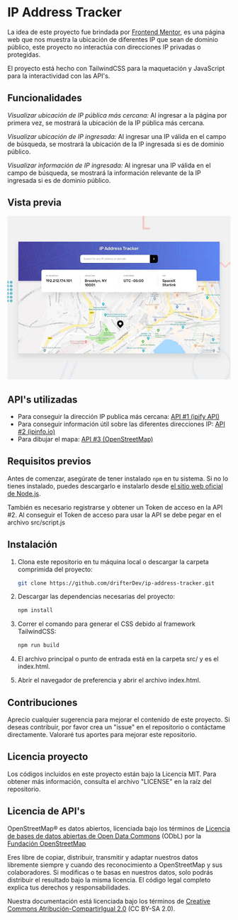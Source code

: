 # IP Address Tracker

La idea de este proyecto fue brindada por [Frontend Mentor](https://www.frontendmentor.io), es una página web que nos muestra la ubicación de diferentes IP que sean de dominio público, este proyecto no interactúa con direcciones IP privadas o protegidas.

El proyecto está hecho con TailwindCSS para la maquetación y JavaScript para la interactividad con las API's.

## Funcionalidades

_Visualizar ubicación de IP pública más cercana:_ Al ingresar a la página por primera vez, se mostrará la ubicación de la IP pública más cercana.

_Visualizar ubicación de IP ingresada:_ Al ingresar una IP válida en el campo de búsqueda, se mostrará la ubicación de la IP ingresada si es de dominio público.

_Visualizar información de IP ingresada:_ Al ingresar una IP válida en el campo de búsqueda, se mostrará la información relevante de la IP ingresada si es de dominio público.

## Vista previa

<img src="./design/desktop-preview.jpg">

## API's utilizadas

- Para conseguir la dirección IP publica más cercana: [API #1 (ipify API)](https://api.ipify.org/?format=json)
- Para conseguir información útil sobre las diferentes direcciones IP: [API #2 (ipinfo.io)](https://ipinfo.io/)
- Para dibujar el mapa: [API #3 (OpenStreetMap)](https://www.openstreetmap.org/)

## Requisitos previos

Antes de comenzar, asegúrate de tener instalado `npm` en tu sistema. Si no lo tienes instalado, puedes descargarlo e instalarlo desde [el sitio web oficial de Node.js](https://nodejs.org/).

También es necesario registrarse y obtener un Token de acceso en la API #2. Al conseguir el Token de acceso para usar la API se debe pegar en el archivo src/script.js

## Instalación

1. Clona este repositorio en tu máquina local o descargar la carpeta comprimida del proyecto:

   ```bash
   git clone https://github.com/drifterDev/ip-address-tracker.git
   ```

2. Descargar las dependencias necesarias del proyecto:

   ```bash
   npm install
   ```

3. Correr el comando para generar el CSS debido al framework TailwindCSS:

   ```bash
   npm run build
   ```

4. El archivo principal o punto de entrada está en la carpeta src/ y es el index.html.

5. Abrir el navegador de preferencia y abrir el archivo index.html.

## Contribuciones

Aprecio cualquier sugerencia para mejorar el contenido de este proyecto. Si deseas contribuir, por favor crea un "issue" en el repositorio o contáctame directamente. Valoraré tus aportes para mejorar este repositorio.

## Licencia proyecto

Los códigos incluidos en este proyecto están bajo la Licencia MIT. Para obtener más información, consulta el archivo "LICENSE" en la raíz del repositorio.

## Licencia de API's

OpenStreetMap® es datos abiertos, licenciada bajo los términos de [Licencia de bases de datos abiertas de Open Data Commons](https://opendatacommons.org/licenses/odbl/) (ODbL) por la [Fundación OpenStreetMap](https://wiki.osmfoundation.org/wiki/Main_Page)

Eres libre de copiar, distribuir, transmitir y adaptar nuestros datos libremente siempre y cuando des reconocimiento a OpenStreetMap y sus colaboradores. Si modificas o te basas en nuestros datos, solo podrás distribuir el resultado bajo la misma licencia. El código legal completo explica tus derechos y responsabilidades.

Nuestra documentación está licenciada bajo los términos de [Creative Commons Atribución-CompartirIgual 2.0](https://creativecommons.org/licenses/by-sa/2.0/deed.es) (CC BY-SA 2.0).
